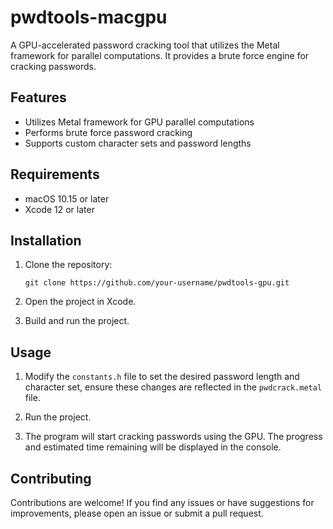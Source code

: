 # pwdtools-macgpu

A GPU-accelerated password cracking tool that utilizes the Metal framework for parallel computations. It provides a brute force engine for cracking passwords.

## Features

- Utilizes Metal framework for GPU parallel computations
- Performs brute force password cracking
- Supports custom character sets and password lengths

## Requirements

- macOS 10.15 or later
- Xcode 12 or later

## Installation

1. Clone the repository:

    ```shell
    git clone https://github.com/your-username/pwdtools-gpu.git
    ```

2. Open the project in Xcode.

3. Build and run the project.

## Usage

1. Modify the `constants.h` file to set the desired password length and character set, ensure these changes are reflected in the `pwdcrack.metal` file.

2. Run the project.

3. The program will start cracking passwords using the GPU. The progress and estimated time remaining will be displayed in the console.

## Contributing

Contributions are welcome! If you find any issues or have suggestions for improvements, please open an issue or submit a pull request.

